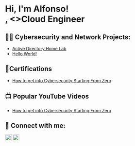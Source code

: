 <h1>Hi, I'm Alfonso! <br/><Cybersecurity Professional</a>, <>Cloud Engineer</a></h1>

<h2>👨‍💻 Cybersecurity and Network Projects:</h2>

  - [Active Directory Home Lab](https://github.com/alfonsonyc2005/ActiveDirectoryLab/tree/main)
  - [Hello World!](https://github.com/alfonsonyc2005/ActiveDirectoryLab/tree/main)

<h2> 🧾Certifications</h2>

- [How to get into Cybersecurity Starting From Zero](https://www.youtube.com/watch?v=a83ASGn_V_s)
<h2>📺 Popular YouTube Videos</h2>

- [How to get into Cybersecurity Starting From Zero](https://www.youtube.com/watch?v=a83ASGn_V_s)


<h2> 🤳 Connect with me:</h2>

[<img align="left" alt="JoshMadakor | YouTube" width="22px" src="https://cdn.jsdelivr.net/npm/simple-icons@v3/icons/youtube.svg" />][youtube]
[<img align="left" alt="JoshMadakor | LinkedIn" width="22px" src="https://cdn.jsdelivr.net/npm/simple-icons@v3/icons/linkedin.svg" />][linkedin]


[youtube]: https://www.youtube.com/c/joshmadakor
[linkedin]: https://linkedin.com/in/joshmadakor

<!--
**joshmadakor1/joshmadakor1** is a ✨ _special_ ✨ repository because its `README.md` (this file) appears on your GitHub profile.

Here are some ideas to get you started:

- 🔭 I’m currently working on ...
- 🌱 I’m currently learning ...
- 👯 I’m looking to collaborate on ...
- 🤔 I’m looking for help with ...
- 💬 Ask me about ...
- 📫 How to reach me: ...
- 😄 Pronouns: ...
- ⚡ Fun fact: ...
-->
